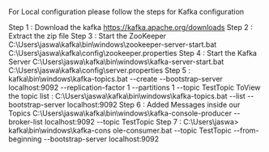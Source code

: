 For Local configuration please follow the steps for Kafka configuration

Step 1 : Download the kafka https://kafka.apache.org/downloads Step 2 : Extract the zip file
Step 3 : Start the ZooKeeper C:\Users\jaswa\kafka\bin\windows\zookeeper-server-start.bat C:\Users\jaswa\kafka\config\zookeeper.properties 
Step 4 : Start the Kafka Server C:\Users\jaswa\kafka\bin\windows\kafka-server-start.bat C:\Users\jaswa\kafka\config\server.properties 
Step 5 : kafka\bin\windows\kafka-topics.bat --create --bootstrap-server localhost:9092 --replication-factor 1 --partitions 1 --topic TestTopic
ToView the topic list :  C:\Users\jaswa\kafka\bin\windows\kafka-topics.bat --list --bootstrap-server localhost:9092
Step 6 : Added Messages inside our Topics C:\Users\jaswa\kafka\bin\windows\kafka-console-producer --broker-list localhost:9092 --topic TestTopic 
Step 7 : C:\Users\jaswa> kafka\bin\windows\kafka-cons   ole-consumer.bat --topic TestTopic --from-beginning --bootstrap-server localhost:9092